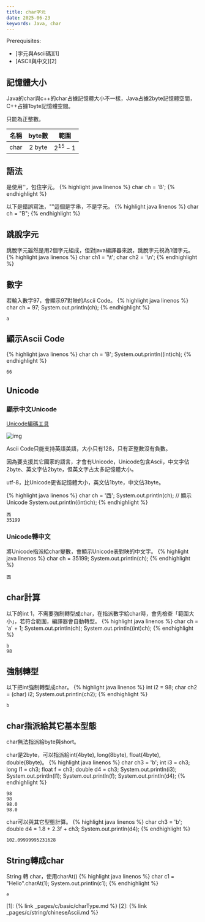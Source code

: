 ```yaml
---
title: char字元
date: 2025-06-23
keywords: Java, char
---
```

Prerequisites:

- [字元與Ascii碼][1]
- [ASCII與中文][2]

## 記憶體大小
Java的char與c++的char占據記憶體大小不一樣，Java占據2byte記憶體空間，C++占據1byte記憶體空間。

只能為正整數。

|名稱|byte數|範圍
|:--:|:--:|:-------:|
|char|2 byte|$2 ^{15} - 1$|

## 語法
是使用\'\'，包住字元。
{% highlight java linenos %}
char ch = 'B';
{% endhighlight %}

以下是錯誤寫法，\"\"這個是字串，不是字元。
{% highlight java linenos %}
char ch = "B";
{% endhighlight %}

## 跳脫字元
跳脫字元雖然是用2個字元組成，但對java編譯器來說，跳脫字元視為1個字元。
{% highlight java linenos %}
char ch1 = '\t';
char ch2 = '\n';
{% endhighlight %}

## 數字
若輸入數字97，會顯示97對映的Ascii Code。
{% highlight java linenos %}
char ch = 97;
System.out.println(ch);
{% endhighlight %}
```
a
```

## 顯示Ascii Code
{% highlight java linenos %}
char ch = 'B';
System.out.println((int)ch);
{% endhighlight %}
```
66
```

## Unicode
### 顯示中文Unicode
[Unicode編碼工具](https://tool.chinaz.com/tools/unicode.aspx)

![img]({{site.imgurl}}/java/unicode1.png)

Ascii Code只能支持英語美語，大小只有128，只有正整數沒有負數。

因為要支援其它國家的語言，才會有Unicode，Unicode包含Ascii，中文字佔2byte、英文字佔2byte，但英文字占太多記憶體大小。

utf-8，比Unicode更省記憶體大小，英文佔1byte，中文佔3byte。

{% highlight java linenos %}
char ch = '西';
System.out.println(ch);
// 顯示Unicode
System.out.println((int)ch);
{% endhighlight %}
```
西
35199
```

### Unicode轉中文
將Unicode指派給char變數，會顯示Unicode表對映的中文字。
{% highlight java linenos %}
char ch = 35199;
System.out.println(ch);
{% endhighlight %}
```
西
```

## char計算
以下的int 1，不需要強制轉型成char，在指派數字給char時，會先檢查「範圍大小」，若符合範圍，編譯器會自動轉型。
{% highlight java linenos %}
char ch = 'a' + 1;
System.out.println(ch);
System.out.println((int)ch);
{% endhighlight %}
```
b
98
```

## 強制轉型
以下把int強制轉型成char。
{% highlight java linenos %}
int i2 = 98;
char ch2 = (char) i2;
System.out.println(ch2);
{% endhighlight %}
```
b
```

## char指派給其它基本型態
char無法指派給byte與short。

char是2byte，可以指派給int(4byte), long(8byte), float(4byte), double(8byte)。
{% highlight java linenos %}
char ch3 = 'b';
int i3 = ch3;
long l1 = ch3;
float f = ch3;
double d4 = ch3;
System.out.println(i3);
System.out.println(l1);
System.out.println(f);
System.out.println(d4);
{% endhighlight %}
```
98
98
98.0
98.0
```

char可以與其它型態計算。
{% highlight java linenos %}
char ch3 = 'b';
double d4 = 1.8 + 2.3f + ch3;
System.out.println(d4);
{% endhighlight %}
```
102.09999995231628
```

## String轉成char
String 轉 char，使用charAt()
{% highlight java linenos %}
char c1 = "Hello".charAt(1);
System.out.println(c1);
{% endhighlight %}
```
e
```


[1]: {% link _pages/c/basic/charType.md %}
[2]: {% link _pages/c/string/chineseAscii.md %}
